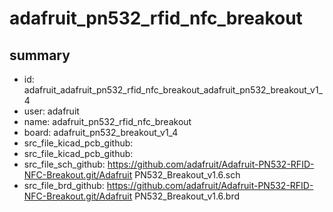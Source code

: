 # adafruit_pn532_rfid_nfc_breakout
 
## summary 
* id: adafruit_adafruit_pn532_rfid_nfc_breakout_adafruit_pn532_breakout_v1_4
* user: adafruit
* name: adafruit_pn532_rfid_nfc_breakout
* board: adafruit_pn532_breakout_v1_4
* src_file_kicad_pcb_github: 
* src_file_kicad_pcb_github: 
* src_file_sch_github: https://github.com/adafruit/Adafruit-PN532-RFID-NFC-Breakout.git/Adafruit PN532_Breakout_v1.6.sch
* src_file_brd_github: https://github.com/adafruit/Adafruit-PN532-RFID-NFC-Breakout.git/Adafruit PN532_Breakout_v1.6.brd



